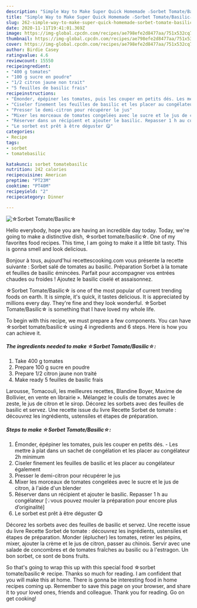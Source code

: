 ```yaml
---
description: "Simple Way to Make Super Quick Homemade ☆Sorbet Tomate/Basilic☆"
title: "Simple Way to Make Super Quick Homemade ☆Sorbet Tomate/Basilic☆"
slug: 262-simple-way-to-make-super-quick-homemade-sorbet-tomate-basilic
date: 2020-11-11T19:41:01.369Z
image: https://img-global.cpcdn.com/recipes/ae798efe2d8477aa/751x532cq70/☆sorbet-tomatebasilic☆-photo-principale-de-la-recette.jpg
thumbnail: https://img-global.cpcdn.com/recipes/ae798efe2d8477aa/751x532cq70/☆sorbet-tomatebasilic☆-photo-principale-de-la-recette.jpg
cover: https://img-global.cpcdn.com/recipes/ae798efe2d8477aa/751x532cq70/☆sorbet-tomatebasilic☆-photo-principale-de-la-recette.jpg
author: Birdie Casey
ratingvalue: 4.6
reviewcount: 15550
recipeingredient:
- "400 g tomates"
- "100 g sucre en poudre"
- "1/2 citron jaune non trait"
- "5 feuilles de basilic frais"
recipeinstructions:
- "Émonder, épépiner les tomates, puis les couper en petits dés. Les mettre à plat dans un sachet de congélation et les placer au congélateur 2h minimum"
- "Ciseler finement les feuilles de basilic et les placer au congélateur également"
- "Presser le demi-citron pour récupérer le jus"
- "Mixer les morceaux de tomates congelées avec le sucre et le jus de citron, à l&#39;aide d&#39;un blender"
- "Réserver dans un récipient et ajouter le basilic. Repasser 1 h au congélateur [💡vous pouvez mouler la préparation pour encore plus d’originalité]"
- "Le sorbet est prêt à être déguster 😋"
categories:
- Recipe
tags:
- sorbet
- tomatebasilic

katakunci: sorbet tomatebasilic 
nutrition: 242 calories
recipecuisine: American
preptime: "PT23M"
cooktime: "PT40M"
recipeyield: "2"
recipecategory: Dinner

---
```



![☆Sorbet Tomate/Basilic☆](https://img-global.cpcdn.com/recipes/ae798efe2d8477aa/751x532cq70/☆sorbet-tomatebasilic☆-photo-principale-de-la-recette.jpg)

Hello everybody, hope you are having an incredible day today. Today, we're going to make a distinctive dish, ☆sorbet tomate/basilic☆. One of my favorites food recipes. This time, I am going to make it a little bit tasty. This is gonna smell and look delicious.

Bonjour à tous, aujourd&#39;hui recettescooking.com vous présente la recette suivante : Sorbet salé de tomates au basilic. Préparation  Sorbet à la tomate et feuilles de basilic émincées. Parfait pour accompagner vos entrées chaudes ou froides ! Ajoutez le basilic ciselé et assaisonnez.

☆Sorbet Tomate/Basilic☆ is one of the most popular of current trending foods on earth. It is simple, it's quick, it tastes delicious. It is appreciated by millions every day. They're fine and they look wonderful. ☆Sorbet Tomate/Basilic☆ is something that I have loved my whole life.


To begin with this recipe, we must prepare a few components. You can have ☆sorbet tomate/basilic☆ using 4 ingredients and 6 steps. Here is how you can achieve it.

<!--inarticleads1-->

##### The ingredients needed to make ☆Sorbet Tomate/Basilic☆:

1. Take 400 g tomates
1. Prepare 100 g sucre en poudre
1. Prepare 1/2 citron jaune non traité
1. Make ready 5 feuilles de basilic frais


Larousse, Tomacouli, les meilleures recettes, Blandine Boyer, Maxime de Bollivier, en vente en librairie ». Mélangez le coulis de tomates avec le zeste, le jus de citron et le sirop. Décorez les sorbets avec des feuilles de basilic et servez. Une recette issue du livre  Recette Sorbet de tomate : découvrez les ingrédients, ustensiles et étapes de préparation. 

<!--inarticleads2-->

##### Steps to make ☆Sorbet Tomate/Basilic☆:

1. Émonder, épépiner les tomates, puis les couper en petits dés. - Les mettre à plat dans un sachet de congélation et les placer au congélateur 2h minimum
1. Ciseler finement les feuilles de basilic et les placer au congélateur également
1. Presser le demi-citron pour récupérer le jus
1. Mixer les morceaux de tomates congelées avec le sucre et le jus de citron, à l&#39;aide d&#39;un blender
1. Réserver dans un récipient et ajouter le basilic. Repasser 1 h au congélateur [💡vous pouvez mouler la préparation pour encore plus d’originalité]
1. Le sorbet est prêt à être déguster 😋


Décorez les sorbets avec des feuilles de basilic et servez. Une recette issue du livre  Recette Sorbet de tomate : découvrez les ingrédients, ustensiles et étapes de préparation. Monder (éplucher) les tomates, retirer les pépins, mixer, ajouter la crème et le jus de citron, passer au chinois. Servir avec une salade de concombres et de tomates fraîches au basilic ou à l&#39;estragon. Un bon sorbet, ce sont de bons fruits. 

So that's going to wrap this up with this special food ☆sorbet tomate/basilic☆ recipe. Thanks so much for reading. I am confident that you will make this at home. There is gonna be interesting food in home recipes coming up. Remember to save this page on your browser, and share it to your loved ones, friends and colleague. Thank you for reading. Go on get cooking!
